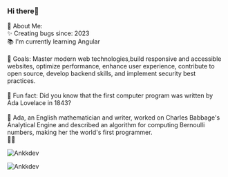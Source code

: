 

<h3>Hi there👋</h3>
💫 About Me:<br>✨ Creating bugs since: 2023<br>📚 I'm currently learning Angular <br><br> 🎯 Goals: Master modern web technologies,build responsive and accessible websites, optimize performance, enhance user experience, contribute to open source, develop backend skills, and implement security best practices.<br><br>🎲 Fun fact: Did you know that the first computer program was written by Ada Lovelace in 1843? <br><br> 🎉 Ada, an English mathematician and writer, worked on Charles Babbage's Analytical Engine and described an algorithm for computing Bernoulli numbers, making her the world's first programmer. <br>🚀✨
<p><img align="center" src="https://github-readme-stats.vercel.app/api?username=Ankkdev&show_icons=true&locale=en" alt="Ankkdev" /></p>
<p><img src="https://github-readme-stats.vercel.app/api/top-langs?username=Ankkdev&show_icons=true&locale=en&layout=compact" alt="Ankkdev" /></p>
